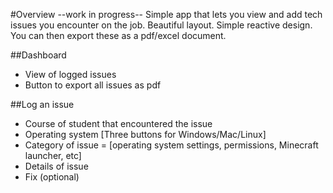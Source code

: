 #Overview --work in progress--
Simple app that lets you view and add tech issues you encounter on the job. Beautiful layout. Simple reactive design. You can then export these as a pdf/excel document.

##Dashboard
*  View of logged issues
* Button to export all issues as pdf

##Log an issue
* Course of student that encountered the issue
* Operating system [Three buttons for Windows/Mac/Linux]
* Category of issue = [operating system settings, permissions, Minecraft launcher, etc]
* Details of issue
* Fix (optional)
